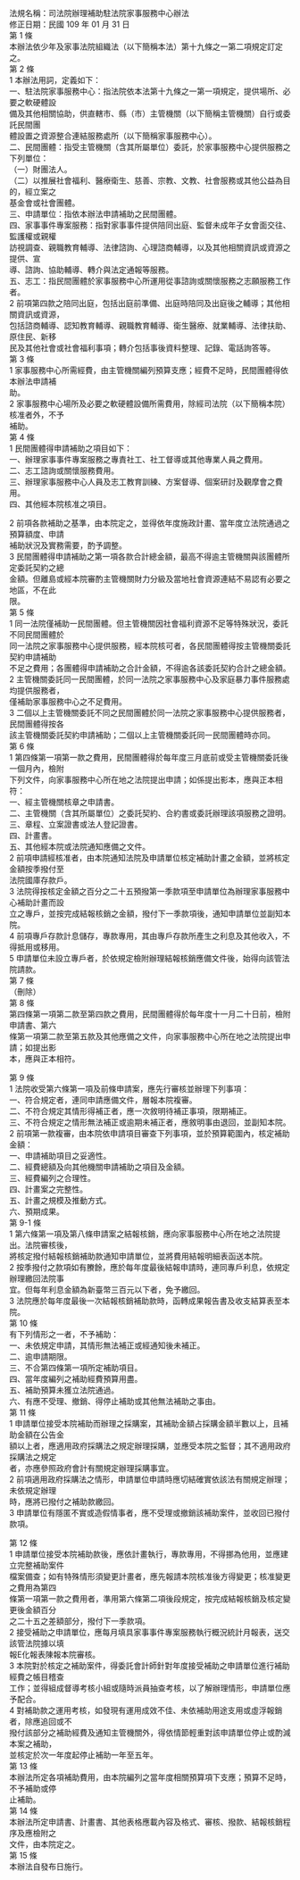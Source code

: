法規名稱：司法院辦理補助駐法院家事服務中心辦法  
修正日期：民國 109 年 01 月 31 日  
第 1 條  
本辦法依少年及家事法院組織法（以下簡稱本法）第十九條之一第二項規定訂定之。  
第 2 條  
1 本辦法用詞，定義如下：  
一、駐法院家事服務中心：指法院依本法第十九條之一第一項規定，提供場所、必要之軟硬體設  
備及其他相關協助，供直轄市、縣（市）主管機關（以下簡稱主管機關）自行或委託民間團  
體設置之資源整合連結服務處所（以下簡稱家事服務中心）。  
二、民間團體：指受主管機關（含其所屬單位）委託，於家事服務中心提供服務之下列單位：  
（一）財團法人。  
（二）以推展社會福利、醫療衛生、慈善、宗教、文教、社會服務或其他公益為目的，經立案之  
基金會或社會團體。  
三、申請單位：指依本辦法申請補助之民間團體。  
四、家事事件專案服務：指對家事事件提供陪同出庭、監督未成年子女會面交往、監護權或親權  
訪視調查、親職教育輔導、法律諮詢、心理諮商輔導，以及其他相關資訊或資源之提供、宣  
導、諮詢、協助輔導、轉介與法定通報等服務。  
五、志工：指民間團體於家事服務中心所運用從事諮詢或關懷服務之志願服務工作者。  
2 前項第四款之陪同出庭，包括出庭前準備、出庭時陪同及出庭後之輔導；其他相關資訊或資源，  
包括諮商輔導、認知教育輔導、親職教育輔導、衛生醫療、就業輔導、法律扶助、原住民、新移  
民及其他社會或社會福利事項；轉介包括事後資料整理、記錄、電話詢答等。  
第 3 條  
1 家事服務中心所需經費，由主管機關編列預算支應；經費不足時，民間團體得依本辦法申請補  
助。  
2 家事服務中心場所及必要之軟硬體設備所需費用，除經司法院（以下簡稱本院）核准者外，不予  
補助。  
第 4 條  
1 民間團體得申請補助之項目如下：  
一、辦理家事事件專案服務之專責社工、社工督導或其他專業人員之費用。  
二、志工諮詢或關懷服務費用。  
三、辦理家事服務中心人員及志工教育訓練、方案督導、個案研討及觀摩會之費用。  
四、其他經本院核准之項目。  


2 前項各款補助之基準，由本院定之，並得依年度施政計畫、當年度立法院通過之預算額度、申請  
補助狀況及實務需要，酌予調整。  
3 民間團體得申請補助之第一項各款合計總金額，最高不得逾主管機關與該團體所定委託契約之總  
金額。但離島或經本院審酌主管機關財力分級及當地社會資源連結不易認有必要之地區，不在此  
限。  
第 5 條  
1 同一法院僅補助一民間團體。但主管機關因社會福利資源不足等特殊狀況，委託不同民間團體於  
同一法院之家事服務中心提供服務，經本院核可者，各民間團體得按主管機關委託契約申請補助  
不足之費用；各團體得申請補助之合計金額，不得逾各該委託契約合計之總金額。  
2 主管機關委託同一民間團體，於同一法院之家事服務中心及家庭暴力事件服務處均提供服務者，  
僅補助家事服務中心之不足費用。  
3 二個以上主管機關委託不同之民間團體於同一法院之家事服務中心提供服務者，民間團體得按各  
該主管機關委託契約申請補助；二個以上主管機關委託同一民間團體時亦同。  
第 6 條  
1 第四條第一項第一款之費用，民間團體得於每年度三月底前或受主管機關委託後一個月內，檢附  
下列文件，向家事服務中心所在地之法院提出申請；如係提出影本，應與正本相符：  
一、經主管機關核章之申請書。  
二、主管機關（含其所屬單位）之委託契約、合約書或委託辦理該項服務之證明。  
三、章程、立案證書或法人登記證書。  
四、計畫書。  
五、其他經本院或法院通知應備之文件。  
2 前項申請經核准者，由本院通知法院及申請單位核定補助計畫之金額，並將核定金額按季撥付至  
法院國庫存款戶。  
3 法院得按核定金額之百分之二十五預撥第一季款項至申請單位為辦理家事服務中心補助計畫而設  
立之專戶，並按完成結報核銷之金額，撥付下一季款項後，通知申請單位並副知本院。  
4 前項專戶存款計息儲存，專款專用，其由專戶存款所產生之利息及其他收入，不得抵用或移用。  
5 申請單位未設立專戶者，於依規定檢附辦理結報核銷應備文件後，始得向該管法院請款。  
第 7 條  
（刪除）  
第 8 條  
第四條第一項第二款至第四款之費用，民間團體得於每年度十一月二十日前，檢附申請書、第六  
條第一項第二款至第五款及其他應備之文件，向家事服務中心所在地之法院提出申請；如提出影  
本，應與正本相符。  


第 9 條  
1 法院收受第六條第一項及前條申請案，應先行審核並辦理下列事項：  
一、符合規定者，連同申請應備文件，層報本院複審。  
二、不符合規定其情形得補正者，應一次敘明待補正事項，限期補正。  
三、不符合規定之情形無法補正或逾期未補正者，應敘明事由退回，並副知本院。  
2 前項第一款複審，由本院依申請項目審查下列事項，並於預算範圍內，核定補助金額：  
一、申請補助項目之妥適性。  
二、經費總額及向其他機關申請補助之項目及金額。  
三、經費編列之合理性。  
四、計畫案之完整性。  
五、計畫之規模及推動方式。  
六、預期成果。  
第 9-1 條  
1 第六條第一項及第八條申請案之結報核銷，應向家事服務中心所在地之法院提出。法院審核後，  
將核定撥付結報核銷補助款通知申請單位，並將費用結報明細表函送本院。  
2 按季撥付之款項如有賸餘，應於每年度最後結報申請時，連同專戶利息，依規定辦理繳回法院事  
宜。但每年利息金額為新臺幣三百元以下者，免予繳回。  
3 法院應於每年度最後一次結報核銷補助款時，函轉成果報告書及收支結算表至本院。  
第 10 條  
有下列情形之一者，不予補助：  
一、未依規定申請，其情形無法補正或經通知後未補正。  
二、逾申請期限。  
三、不合第四條第一項所定補助項目。  
四、當年度編列之補助經費預算用盡。  
五、補助預算未獲立法院通過。  
六、有應不受理、撤銷、得停止補助或其他無法補助之事由。  
第 11 條  
1 申請單位接受本院補助而辦理之採購案，其補助金額占採購金額半數以上，且補助金額在公告金  
額以上者，應適用政府採購法之規定辦理採購，並應受本院之監督；其不適用政府採購法之規定  
者，亦應參照政府會計有關規定辦理採購事宜。  
2 前項適用政府採購法之情形，申請單位申請時應切結確實依該法有關規定辦理；未依規定辦理  
時，應將已撥付之補助款繳回。  
3 申請單位有隱匿不實或造假情事者，應不受理或撤銷該補助案件，並收回已撥付款項。  


第 12 條  
1 申請單位接受本院補助款後，應依計畫執行，專款專用，不得挪為他用，並應建立完整補助案件  
檔案備查；如有特殊情形須變更計畫者，應先報請本院核准後方得變更；核准變更之費用為第四  
條第一項第一款之費用者，準用第六條第二項後段規定，按完成結報核銷及核定變更後金額百分  
之二十五之差額部分，撥付下一季款項。  
2 接受補助之申請單位，應每月填具家事事件專案服務執行概況統計月報表，送交該管法院據以填  
報E化報表陳報本院審核。  
3 本院對於核定之補助案件，得委託會計師針對年度接受補助之申請單位進行補助經費之帳目稽查  
工作；並得組成督導考核小組或隨時派員抽查考核，以了解辦理情形，申請單位應予配合。  
4 對補助款之運用考核，如發現有運用成效不佳、未依補助用途支用或虛浮報銷者，除應追回或不  
撥付該部分之補助經費及通知主管機關外，得依情節輕重對該申請單位停止或酌減本案之補助，  
並核定於次一年度起停止補助一年至五年。  
第 13 條  
本辦法所定各項補助費用，由本院編列之當年度相關預算項下支應；預算不足時，不予補助或停  
止補助。  
第 14 條  
本辦法所定申請書、計畫書、其他表格應載內容及格式、審核、撥款、結報核銷程序及應檢附之  
文件，由本院定之。  
第 15 條  
本辦法自發布日施行。  



